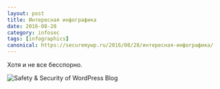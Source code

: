 ```yaml
---
layout: post
title: Интересная инфографика
date: 2016-08-28
category: infosec
tags: [infographics]
canonical: https://securemywp.ru/2016/08/28/интересная-инфографика/
---
```


Хотя и не все бесспорно.

![Safety & Security of WordPress Blog](https://i0.wp.com/www.wptemplate.com/wp-content/uploads/2013/07/Safety-and-Security-of-WordPress-Blog-Infographic.jpg)
